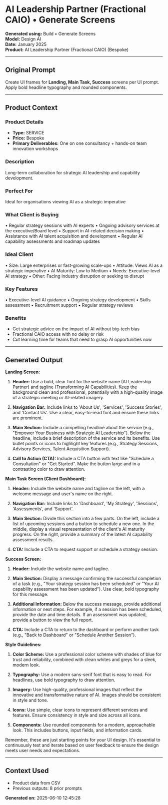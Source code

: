 # AI Leadership Partner (Fractional CAIO) • Generate Screens

**Generated using:** Build • Generate Screens  
**Model:** Design AI  
**Date:** January 2025  
**Product:** AI Leadership Partner (Fractional CAIO) (Bespoke)

---

## Original Prompt
Create UI frames for **Landing, Main Task, Success** screens per UI prompt. Apply bold headline typography and rounded components.

---

## Product Context

### **Product Details**
- **Type:** SERVICE
- **Price:** Bespoke
- **Primary Deliverables:** One on one consultancy + hands-on team innovation workshops

### **Description**
Long-term collaboration for strategic AI leadership and capability development.

### **Perfect For**
Ideal for organisations viewing AI as a strategic imperative

### **What Client is Buying**
• Regular strategy sessions with AI experts 
• Ongoing advisory services at the executive/Board level 
• Support in AI-related decision making 
• Assistance with AI talent acquisition and development 
• Regular AI capability assessments and roadmap updates

### **Ideal Client**
• Size: Large enterprises or fast-growing scale-ups 
• Attitude: Views AI as a strategic imperative 
• AI Maturity: Low to Medium
• Needs: Executive-level AI strategy
• Other: Facing industry disruption or seeking to disrupt

### **Key Features**
• Executive-level AI guidance 
• Ongoing strategy development 
• Skills assessment 
• Recruitment support 
• Regular strategy reviews

### **Benefits**
- Get strategic advice on the impact of AI without big-tech bias
- Fractional CAIO access with no delay or risk
- Cut learning time for teams that need to grasp AI opportunities now

---

## Generated Output

**Landing Screen:**

1. **Header:** Use a bold, clear font for the website name (AI Leadership Partner) and tagline (Transforming AI Capabilities). Keep the background clean and professional, potentially with a high-quality image of a strategic meeting or AI-related imagery.

2. **Navigation Bar:** Include links to 'About Us', 'Services', 'Success Stories', and 'Contact Us'. Use a clear, easy-to-read font and ensure these links are prominent.

3. **Main Section:** Include a compelling headline about the service (e.g., "Empower Your Business with Strategic AI Leadership"). Below the headline, include a brief description of the service and its benefits. Use bullet points or icons to highlight key features (e.g., Strategy Sessions, Advisory Services, Talent Acquisition Support).

4. **Call to Action (CTA):** Include a CTA button with text like "Schedule a Consultation" or "Get Started". Make the button large and in a contrasting color to draw attention.

**Main Task Screen (Client Dashboard):**

1. **Header:** Include the website name and tagline on the left, with a welcome message and user's name on the right.

2. **Navigation Bar:** Include links to 'Dashboard', 'My Strategy', 'Sessions', 'Assessments', and 'Support'. 

3. **Main Section:** Divide this section into a few parts. On the left, include a list of upcoming sessions and a button to schedule a new one. In the middle, display a visual representation of the client's AI maturity progress. On the right, provide a summary of the latest AI capability assessment results.

4. **CTA:** Include a CTA to request support or schedule a strategy session.

**Success Screen:**

1. **Header:** Include the website name and tagline.

2. **Main Section:** Display a message confirming the successful completion of a task (e.g., "Your strategy session has been scheduled" or "Your AI capability assessment has been updated"). Use clear, bold typography for this message.

3. **Additional Information:** Below the success message, provide additional information or next steps. For example, if a session has been scheduled, provide the date and time details. If an assessment was updated, provide a button to view the full report.

4. **CTA:** Include a CTA to return to the dashboard or perform another task (e.g., "Back to Dashboard" or "Schedule Another Session").

**Style Guidelines:**

1. **Color Scheme:** Use a professional color scheme with shades of blue for trust and reliability, combined with clean whites and greys for a sleek, modern look.

2. **Typography:** Use a modern sans-serif font that is easy to read. For headlines, use bold typography to draw attention.

3. **Imagery:** Use high-quality, professional images that reflect the innovative and transformative nature of AI. Images should be consistent in style and tone.

4. **Icons:** Use simple, clear icons to represent different services and features. Ensure consistency in style and size across all icons.

5. **Components:** Use rounded components for a modern, approachable look. This includes buttons, input fields, and information cards.

Remember, these are just starting points for your UI design. It's essential to continuously test and iterate based on user feedback to ensure the design meets user needs and expectations.

---

## Context Used
- Product data from CSV
- Previous outputs: 8 prior prompts

**Generated on:** 2025-06-10 12:45:28

